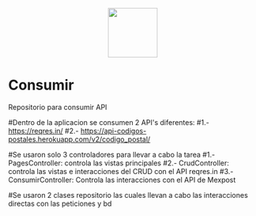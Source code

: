
<p align="center"><a href="https://damiangonzalezdev.blogspot.com/" target="_blank"><img src="https://cdn.pixabay.com/photo/2017/05/12/15/16/hexagon-2307350_960_720.png" width="100"></a></p>

# Consumir
Repositorio para consumir API

#Dentro de la aplicacion se consumen 2 API's diferentes:
#1.- https://reqres.in/
#2.- https://api-codigos-postales.herokuapp.com/v2/codigo_postal/

#Se usaron solo 3 controladores para llevar a cabo la tarea
#1.- PagesController: controla las vistas principales
#2.- CrudController: controla las vistas e interacciones del CRUD con el API reqres.in
#3.- ConsumirController: Controla las interacciones con el API de Mexpost

#Se usaron 2 clases repositorio las cuales llevan a cabo las interacciones directas con las peticiones y bd

